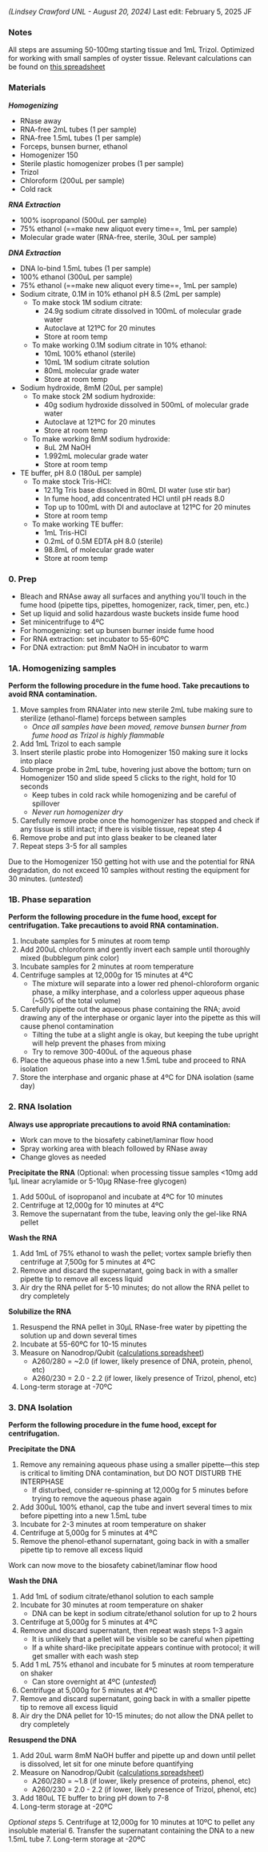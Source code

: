 *(Lindsey Crawford UNL - August 20, 2024)*
Last edit: February 5, 2025 JF
### Notes
All steps are assuming 50-100mg starting tissue and 1mL Trizol. 
Optimized for working with small samples of oyster tissue. 
Relevant calculations can be found on [this spreadsheet](https://docs.google.com/spreadsheets/d/1dncCvx_XR8j56II3qtQBzECOIseynwCOv8T3BreIVWM/edit?usp=sharing)
### Materials
***Homogenizing***
- RNase away
- RNA-free 2mL tubes (1 per sample)
- RNA-free 1.5mL tubes (1 per sample)
- Forceps, bunsen burner, ethanol
- Homogenizer 150
- Sterile plastic homogenizer probes (1 per sample)
- Trizol
- Chloroform (200uL per sample)
- Cold rack

***RNA Extraction***
- 100% isopropanol (500uL per sample)
- 75% ethanol (==make new aliquot every time==, 1mL per sample)
- Molecular grade water (RNA-free, sterile, 30uL per sample)

***DNA Extraction***
- DNA lo-bind 1.5mL tubes (1 per sample)
- 100% ethanol (300uL per sample)
- 75% ethanol (==make new aliquot every time==, 1mL per sample)
- Sodium citrate, 0.1M in 10% ethanol pH 8.5 (2mL per sample)
	- To make stock 1M sodium citrate:
		- 24.9g sodium citrate dissolved in 100mL of molecular grade water
		- Autoclave at 121ºC for 20 minutes
		- Store at room temp
	- To make working 0.1M sodium citrate in 10% ethanol:
		- 10mL 100% ethanol (sterile)
		- 10mL 1M sodium citrate solution
		- 80mL molecular grade water
		- Store at room temp
- Sodium hydroxide, 8mM (20uL per sample)
	- To make stock 2M sodium hydroxide:
		- 40g sodium hydroxide dissolved in 500mL of molecular grade water
		- Autoclave at 121ºC for 20 minutes
		- Store at room temp
	- To make working 8mM sodium hydroxide:
		- 8uL 2M NaOH
		- 1.992mL molecular grade water
		- Store at room temp
- TE buffer, pH 8.0 (180uL per sample)
	- To make stock Tris-HCl:
		- 12.11g Tris base dissolved in 80mL DI water (use stir bar)
		- In fume hood, add concentrated HCl until pH reads 8.0
		- Top up to 100mL with DI and autoclave at 121ºC for 20 minutes
		- Store at room temp
	- To make working TE buffer: 
		- 1mL Tris-HCl
		- 0.2mL of 0.5M EDTA pH 8.0 (sterile)
		- 98.8mL of molecular grade water
		- Store at room temp 
### 0. Prep
- Bleach and RNAse away all surfaces and anything you'll touch in the fume hood (pipette tips, pipettes, homogenizer, rack, timer, pen, etc.)
- Set up liquid and solid hazardous waste buckets inside fume hood
- Set minicentrifuge to 4ºC
- For homogenizing: set up bunsen burner inside fume hood
- For RNA extraction: set incubator to 55-60ºC
- For DNA extraction: put 8mM NaOH in incubator to warm
### 1A. Homogenizing samples 

**Perform the following procedure in the fume hood. Take precautions to avoid RNA contamination.**

1. Move samples from RNAlater into new sterile 2mL tube making sure to sterilize (ethanol-flame) forceps between samples
	- *Once all samples have been moved, remove bunsen burner from fume hood as Trizol is highly flammable*
2. Add 1mL Trizol to each sample
3. Insert sterile plastic probe into Homogenizer 150 making sure it locks into place
4. Submerge probe in 2mL tube, hovering just above the bottom; turn on Homogenizer 150 and slide speed 5 clicks to the right, hold for 10 seconds
	- Keep tubes in cold rack while homogenizing and be careful of spillover
	- *Never run homogenizer dry*
5. Carefully remove probe once the homogenizer has stopped and check if any tissue is still intact; if there is visible tissue, repeat step 4
6. Remove probe and put into glass beaker to be cleaned later
7. Repeat steps 3-5 for all samples

Due to the Homogenizer 150 getting hot with use and the potential for RNA degradation, do not exceed 10 samples without resting the equipment for 30 minutes. (*untested*)
### 1B. Phase separation 

**Perform the following procedure in the fume hood, except for centrifugation. Take precautions to avoid RNA contamination.**

1. Incubate samples for 5 minutes at room temp
2. Add 200uL chloroform and gently invert each sample until thoroughly mixed (bubblegum pink color)
3. Incubate samples for 2 minutes at room temperature
4. Centrifuge samples at 12,000g for 15 minutes at 4ºC
	- The mixture will separate into a lower red phenol-chloroform organic phase, a milky interphase, and a colorless upper aqueous phase (~50% of the total volume)
5. Carefully pipette out the aqueous phase containing the RNA; avoid drawing any of the interphase or organic layer into the pipette as this will cause phenol contamination
	- Tilting the tube at a slight angle is okay, but keeping the tube upright will help prevent the phases from mixing
	- Try to remove 300-400uL of the aqueous phase
6. Place the aqueous phase into a new 1.5mL tube and proceed to RNA isolation
7. Store the interphase and organic phase at 4ºC for DNA isolation (same day)

### 2. RNA Isolation

**Always use appropriate precautions to avoid RNA contamination:**
- Work can move to the biosafety cabinet/laminar flow hood
- Spray working area with bleach followed by RNase away
- Change gloves as needed

**Precipitate the RNA**
(Optional: when processing tissue samples <10mg add 1µL linear acrylamide or 5-10µg RNase-free glycogen)

1. Add 500uL of isopropanol and incubate at 4ºC for 10 minutes
2. Centrifuge at 12,000g for 10 minutes at 4ºC
3. Remove the supernatant from the tube, leaving only the gel-like RNA pellet

**Wash the RNA**
1. Add 1mL of 75% ethanol to wash the pellet; vortex sample briefly then centrifuge at 7,500g for 5 minutes at 4ºC
2. Remove and discard the supernatant, going back in with a smaller pipette tip to remove all excess liquid
3. Air dry the RNA pellet for 5-10 minutes; do not allow the RNA pellet to dry completely 

**Solubilize the RNA**
1. Resuspend the RNA pellet in 30µL RNase-free water by pipetting the solution up and down several times
2. Incubate at 55-60ºC for 10-15 minutes
3. Measure on Nanodrop/Qubit ([calculations spreadsheet](https://docs.google.com/spreadsheets/d/1dncCvx_XR8j56II3qtQBzECOIseynwCOv8T3BreIVWM/edit?usp=sharing))
	- A260/280 = ~2.0 (if lower, likely presence of DNA, protein, phenol, etc)
	- A260/230 = 2.0 - 2.2 (if lower, likely presence of Trizol, phenol, etc)
4. Long-term storage at -70ºC

### 3. DNA Isolation

**Perform the following procedure in the fume hood, except for centrifugation.**

**Precipitate the DNA**
1. Remove any remaining aqueous phase using a smaller pipette—this step is critical to limiting DNA contamination, but DO NOT DISTURB THE INTERPHASE
	- If disturbed, consider re-spinning at 12,000g for 5 minutes before trying to remove the aqueous phase again
2. Add 300uL 100% ethanol, cap the tube and invert several times to mix before pipetting into a new 1.5mL tube
3. Incubate for 2-3 minutes at room temperature on shaker
4. Centrifuge at 5,000g for 5 minutes at 4ºC
5. Remove the phenol-ethanol supernatant, going back in with a smaller pipette tip to remove all excess liquid

Work can now move to the biosafety cabinet/laminar flow hood

**Wash the DNA**
1. Add 1mL of sodium citrate/ethanol solution to each sample
2. Incubate for 30 minutes at room temperature on shaker
	- DNA can be kept in sodium citrate/ethanol solution for up to 2 hours
3. Centrifuge at 5,000g for 5 minutes at 4ºC
4. Remove and discard supernatant, then repeat wash steps 1-3 again
	- It is unlikely that a pellet will be visible so be careful when pipetting
	- If a white shard-like precipitate appears continue with protocol; it will get smaller with each wash step
5. Add 1 mL 75% ethanol and incubate for 5 minutes at room temperature on shaker
	- Can store overnight at 4ºC (*untested*)
6. Centrifuge at 5,000g for 5 minutes at 4ºC
7. Remove and discard supernatant, going back in with a smaller pipette tip to remove all excess liquid
8. Air dry the DNA pellet for 10-15 minutes; do not allow the DNA pellet to dry completely

**Resuspend the DNA**
1. Add 20uL warm 8mM NaOH buffer and pipette up and down until pellet is dissolved, let sit for one minute before quantifying
2. Measure on Nanodrop/Qubit ([calculations spreadsheet](https://docs.google.com/spreadsheets/d/1dncCvx_XR8j56II3qtQBzECOIseynwCOv8T3BreIVWM/edit?usp=sharing))
	- A260/280 = ~1.8 (if lower, likely presence of proteins, phenol, etc)
	- A260/230 = 2.0 - 2.2 (if lower, likely presence of Trizol, phenol, etc)
3. Add 180uL TE buffer to bring pH down to 7-8 
4. Long-term storage at -20ºC

*Optional steps*
5. Centrifuge at 12,000g for 10 minutes at 10ºC to pellet any insoluble material
6. Transfer the supernatant containing the DNA to a new 1.5mL tube
7. Long-term storage at -20ºC